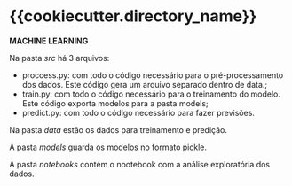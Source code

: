 # {{cookiecutter.directory_name}}

**MACHINE LEARNING**

Na pasta *src* há 3 arquivos:
- proccess.py: com todo o código necessário para o pré-processamento dos dados. Este código gera um arquivo separado dentro de data.;
- train.py: com todo o código necessário para o treinamento do modelo. Este código exporta modelos para a pasta models;
- predict.py: com todo o código necessário para fazer previsões.

Na pasta *data* estão os dados para treinamento e predição.

A pasta *models* guarda os modelos no formato pickle.

A pasta *notebooks* contém o nootebook com a análise exploratória dos dados.